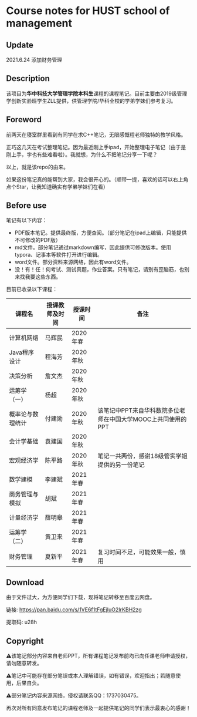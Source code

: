 # Course notes for HUST school of management

## Update

2021.6.24 添加财务管理

## Description

该项目为**华中科技大学管理学院本科生**课程的课程笔记。目前主要由2019级管理学创新实验班学生ZLL提供，供管理学院/华科全校的学弟学妹们参考复习。

##  Foreword

前两天在寝室群里看到有同学在求C++笔记，无限感慨程老师独特的教学风格。

正巧这几天在考试整理笔记。因为最近刚上手ipad，开始整理电子笔记（由于是刚上手，字也有些难看啦）。我就想，为什么不把笔记分享一下呢？

以上，就是该repo的由来。

如果这份笔记真的能帮到大家，我会很开心的。（顺带一提，喜欢的话可以右上角点个Star，让我知道确实有学弟学妹们在看）

## Before use

笔记有以下内容：

- PDF版本笔记。提供最终版，方便查阅。（部分笔记在ipad上编辑，只能提供不可修改的PDF版）
- md文件。部分笔记通过markdown编写，因此提供可修改版本。使用typora、记事本等软件打开进行编辑。
- word文件。部分资料来源网络，因此有word文件。
- 没！有！任！何考试、测试真题，作业答案。只有笔记，请别有歪脑筋，也别来找我要这些东西。

目前已收录以下课程：

| 课程名           | 授课教师及时间 | 授课时间 | 备注                                                         |
| ---------------- | -------------- | -------- | ------------------------------------------------------------ |
| 计算机网络       | 马辉民         | 2020年春 |                                                              |
| Java程序设计     | 程海芳         | 2020年秋 |                                                              |
| 决策分析         | 詹文杰         | 2020年秋 |                                                              |
| 运筹学（一）     | 杨超           | 2020年秋 |                                                              |
| 概率论与数理统计 | 付建勋         | 2020年秋 | 该笔记中PPT来自华科数院多位老师在中国大学MOOC上共同使用的PPT |
| 会计学基础       | 袁建国         | 2020年秋 |                                                              |
| 宏观经济学       | 陈平路         | 2020年秋 | 笔记一共两份，感谢18级管实学姐提供的另一份笔记               |
| 数学建模         | 李建斌         | 2021年春 |                                                              |
| 商务管理与模拟   | 胡斌           | 2021年春 |                                                              |
| 计量经济学       | 薛明皋         | 2021年春 |                                                              |
| 运筹学（二）     | 黄卫来         | 2021年春 |                                                              |
| 财务管理         | 夏新平         | 2021年春 | 复习时间不足，可能效果一般，慎用                             |

## Download

由于文件过大，为方便同学们下载，现将笔记转移至百度云网盘。

链接: https://pan.baidu.com/s/1VE6f1tFgEjIuO2IrKBH2zg 

提取码: u28h

## Copyright

⚠️该笔记部分内容来自老师PPT，所有课程笔记发布前均已向任课老师申请授权，请勿随意转发。

⚠️笔记中可能存在部分笔误或本人理解错误，如有错误，欢迎指出；若随意使用，后果自负。

⚠️部分笔记内容来源网络，侵权请联系QQ：1737030475。

再次对所有同意发布笔记的课程老师及一起提供笔记的同学们表示最衷心的感谢！


